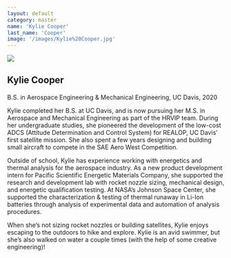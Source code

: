 ```yaml
---
layout: default
category: master
name: 'Kylie Cooper'
last_name: 'Cooper'
image: '/images/Kylie%20Cooper.jpg'
---
```


<img src="{{ page.image }}">

<h2 class="team-title">Kylie Cooper</h2>
<h4 class="team-position"></h4>
<p>B.S. in Aerospace Engineering & Mechanical Engineering, UC Davis, 2020</p>
<p>Kylie completed her B.S. at UC Davis, and is now pursuing her M.S. in Aerospace and Mechanical Engineering as part of the HRVIP team. During her undergraduate studies, she pioneered the development of the low-cost ADCS (Attitude Determination and Control System) for REALOP, UC Davis’ first satellite mission. She also spent a few years designing and building small aircraft to compete in the SAE Aero West Competition.</p>

<p>Outside of school, Kylie has experience working with energetics and thermal analysis for the aerospace industry. As a new product development intern for Pacific Scientific Energetic Materials Company, she supported the research and development lab with rocket nozzle sizing, mechanical design, and energetic qualification testing. At NASA’s Johnson Space Center, she supported the characterization & testing of thermal runaway in Li-Ion batteries through analysis of experimental data and automation of analysis procedures.</p>

<p>When she’s not sizing rocket nozzles or building satellites, Kylie enjoys escaping to the outdoors to hike and explore. Kylie is an avid swimmer, but she’s also walked on water a couple times (with the help of some creative engineering)!</p>

<u class="team-member-other-info"></u>
